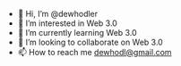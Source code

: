 - 👋 Hi, I’m @dewhodler
- 👀 I’m interested in Web 3.0
- 🌱 I’m currently learning Web 3.0
- 💞️ I’m looking to collaborate on Web 3.0
- 📫 How to reach me dewhodl@gmail.com

<!---
dewhodler/dewhodler is a ✨ special ✨ repository because its `README.md` (this file) appears on your GitHub profile.
You can click the Preview link to take a look at your changes.
--->
